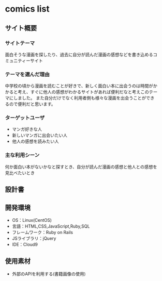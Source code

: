 # comics list

## サイト概要
### サイトテーマ
面白そうな漫画を探したり、過去に自分が読んだ漫画の感想などを書き込めるコミュニティーサイト

### テーマを選んだ理由
中学校の頃から漫画を読むことが好きで、新しく面白い本に出会うのは時間がかかると考え、すぐに他人の感想がわかるサイトがあれば便利だなと考えこのテーマにしました。
また自分だけでなく利用者側も様々な漫画を出会うことができるので便利だと思います。

### ターゲットユーザ
- マンガ好きな人
- 新しいマンガに出会いたい人
- 他人の感想を読みたい人

### 主な利用シーン
何か面白い本がないかなと探すとき、自分が読んだ漫画の感想と他人との感想を見比べたいとき

## 設計書


## 開発環境
- OS：Linux(CentOS)
- 言語：HTML,CSS,JavaScript,Ruby,SQL
- フレームワーク：Ruby on Rails
- JSライブラリ：jQuery
- IDE：Cloud9

## 使用素材
- 外部のAPIを利用する(書籍画像の使用)